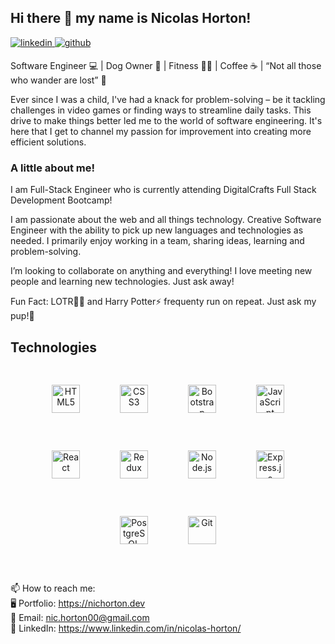## Hi there 👋 my name is Nicolas Horton!

<a href="https://www.linkedin.com/in/nicolas-horton/" target="_blank">
<img src=https://img.shields.io/badge/linkedin-%231E77B5.svg?&style=for-the-badge&logo=linkedin&logoColor=white alt=linkedin style="margin-bottom: 5px;" />
</a>
<a href="https://github.com/Nic-Horton" target="_blank">
<img src=https://img.shields.io/badge/github-%2324292e.svg?&style=for-the-badge&logo=github&logoColor=white alt=github style="margin-bottom: 5px;" />
</a>

Software Engineer 💻 | Dog Owner 🐶 | Fitness 🏋️‍♂️ | Coffee ☕️ | “Not all those who wander are lost” 💍
<br />

Ever since I was a child, I've had a knack for problem-solving – be it tackling challenges in video games or finding ways to streamline daily tasks. This drive to make things better led me to the world of software engineering. It's here that I get to channel my passion for improvement into creating more efficient solutions.

### A little about me!
I am Full-Stack Engineer who is currently attending DigitalCrafts Full Stack Development Bootcamp! 

I am passionate about the web and all things technology. Creative Software Engineer with the ability to pick up new languages and technologies as needed. I primarily enjoy working in a team, sharing ideas, learning and problem-solving.

I’m looking to collaborate on anything and everything! I love meeting new people and learning new technologies. Just ask away!

Fun Fact: LOTR🧙‍♂️ and Harry Potter⚡️ frequenty run on repeat. Just ask my pup!🤣

## Technologies
<div align="center">
<img style="margin: 30px" src="https://profilinator.rishav.dev/skills-assets/html5-original-wordmark.svg" alt="HTML5" height="45" />
<img style="margin: 30px" src="https://profilinator.rishav.dev/skills-assets/css3-original-wordmark.svg" alt="CSS3" height="45" />
<img style="margin: 30px" src="https://profilinator.rishav.dev/skills-assets/bootstrap-plain.svg" alt="Bootstrap"
height="45" />
<img style="margin: 30px" src="https://profilinator.rishav.dev/skills-assets/javascript-original.svg" alt="JavaScript" height="45" />
<img style="margin: 30px" src="https://profilinator.rishav.dev/skills-assets/react-original-wordmark.svg" alt="React" height="45" />
<img style="margin: 30px" src="https://profilinator.rishav.dev/skills-assets/redux-original.svg" alt="Redux" height="45" />
<img style="margin: 30px" src="https://profilinator.rishav.dev/skills-assets/nodejs-original-wordmark.svg" alt="Node.js" height="45" /> 
<img style="margin: 30px" src="https://profilinator.rishav.dev/skills-assets/express-original-wordmark.svg" alt="Express.js" height="45" />  
<img style="margin: 30px" src="https://profilinator.rishav.dev/skills-assets/postgresql-original-wordmark.svg" alt="PostgreSQL" height="45" />
<img style="margin: 30px" src="https://profilinator.rishav.dev/skills-assets/git-scm-icon.svg" alt="Git" height="45" />  
</div> 

<br />

📫 How to reach me:
<br />
🖥 Portfolio: https://nichorton.dev
<br />
📩 Email: nic.horton00@gmail.com
<br />
💼 LinkedIn: https://www.linkedin.com/in/nicolas-horton/
<br />


<br />


<!--
**Nic-Horton/Nic-Horton** is a ✨ _special_ ✨ repository because its `README.md` (this file) appears on your GitHub profile.

Here are some ideas to get you started:

- 🔭 I’m currently working on ...
- 🌱 I’m currently learning ...
- 👯 I’m looking to collaborate on ...
- 🤔 I’m looking for help with ...
- 💬 Ask me about ...
- 📫 How to reach me: ...
- 😄 Pronouns: ...
- ⚡ Fun fact: ...
-->
